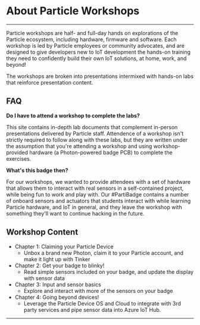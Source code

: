 # About Particle Workshops

---

Particle workshops are half- and full-day hands on explorations of the Particle ecosystem, including hardware, firmware and software. Each workshop is led by Particle employees or community advocates, and are designed to give developers new to IoT development the hands-on training they need to confidently build their own IoT solutions, at home, work, and beyond!

The workshops are broken into presentations intermixed with hands-on labs that reinforce presentation content.

## FAQ

**Do I have to attend a workshop to complete the labs?**

This site contains in-depth lab documents that complement in-person presentations delivered by Particle staff. Attendence of a workshop isn't strictly required to follow along with these labs, but they are written under the assumption that you're attending a workshop and using workshop-provided hardware (a Photon-powered badge PCB) to complete the exercises.

**What's this badge then?**

For our workshops, we wanted to provide attendees with a set of hardware that allows them to interact with real sensors in a self-contained project, while being fun to work and play with. Our #PartiBadge contains a number of onboard sensors and actuators that students interact with while learning Particle hardware, and IoT in general, and they leave the workshop with something they'll want to continue hacking in the future.

## Workshop Content

- Chapter 1: Claiming your Particle Device
  - Unbox a brand new Photon, claim it to your Particle account, and make it light up with Tinker
- Chapter 2: Get your badge to blinky!
  - Read simple sensors included on your badge, and update the display with sensor data
- Chapter 3: Input and sensor basics
  - Explore and interact with more of the sensors on your badge
- Chapter 4: Going beyond devices!
  - Leverage the Particle Device OS and Cloud to integrate with 3rd party services and pipe sensor data into Azure IoT Hub.

---
